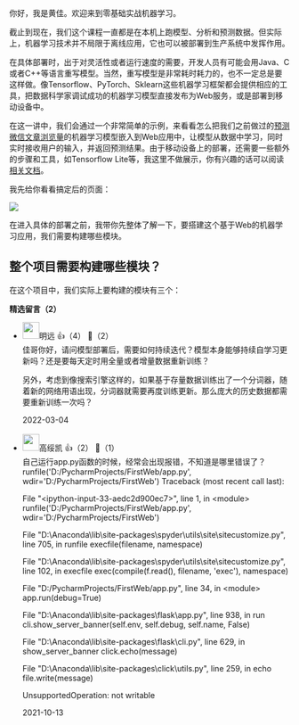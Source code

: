 你好，我是黄佳。欢迎来到零基础实战机器学习。

截止到现在，我们这个课程一直都是在本机上跑模型、分析和预测数据。但实际上，机器学习技术并不局限于离线应用，它也可以被部署到生产系统中发挥作用。

在具体部署时，出于对灵活性或者运行速度的需要，开发人员有可能会用Java、C或者C++等语言重写模型。当然，重写模型是非常耗时耗力的，也不一定总是要这样做。像Tensorflow、PyTorch、Sklearn这些机器学习框架都会提供相应的工具，把数据科学家调试成功的机器学习模型直接发布为Web服务，或是部署到移动设备中。

在这一讲中，我们会通过一个非常简单的示例，来看看怎么把我们之前做过的[预测微信文章浏览量](https://time.geekbang.org/column/article/414504)的机器学习模型嵌入到Web应用中，让模型从数据中学习，同时实时接收用户的输入，并返回预测结果。由于移动设备上的部署，还需要一些额外的步骤和工具，如Tensorflow Lite等，我这里不做展示，你有兴趣的话可以阅读[相关文档](https://www.tensorflow.org/lite/guide#3_run_inference_with_the_model)。

我先给你看看搞定后的页面：

![](https://static001.geekbang.org/resource/image/3f/a2/3f301e335d50431a2d1581d0dafe60a2.png?wh=467x211)

在进入具体的部署之前，我带你先整体了解一下，要搭建这个基于Web的机器学习应用，我们需要构建哪些模块。

## 整个项目需要构建哪些模块？

在这个项目中，我们实际上要构建的模块有三个：
<div><strong>精选留言（2）</strong></div><ul>
<li><img src="https://static001.geekbang.org/account/avatar/00/10/2f/03/f2c008fc.jpg" width="30px"><span>明远</span> 👍（4） 💬（2）<div>佳哥你好，请问模型部署后，需要如何持续迭代？模型本身能够持续自学习更新吗？还是要每天定时用全量或者增量数据重新训练？

另外，考虑到像搜索引擎这样的，如果基于存量数据训练出了一个分词器，随着新的网络用语出现，分词器就需要再度训练更新。那么庞大的历史数据都需要重新训练一次吗？</div>2022-03-04</li><br/><li><img src="https://static001.geekbang.org/account/avatar/00/1a/d4/3d/068c9298.jpg" width="30px"><span>高绥凯</span> 👍（2） 💬（1）<div>自己运行app.py函数的时候，经常会出现报错，不知道是哪里错误了？
runfile(&#39;D:&#47;PycharmProjects&#47;FirstWeb&#47;app.py&#39;, wdir=&#39;D:&#47;PycharmProjects&#47;FirstWeb&#39;)
Traceback (most recent call last):

  File &quot;&lt;ipython-input-33-aedc2d900ec7&gt;&quot;, line 1, in &lt;module&gt;
    runfile(&#39;D:&#47;PycharmProjects&#47;FirstWeb&#47;app.py&#39;, wdir=&#39;D:&#47;PycharmProjects&#47;FirstWeb&#39;)

  File &quot;D:\Anaconda\lib\site-packages\spyder\utils\site\sitecustomize.py&quot;, line 705, in runfile
    execfile(filename, namespace)

  File &quot;D:\Anaconda\lib\site-packages\spyder\utils\site\sitecustomize.py&quot;, line 102, in execfile
    exec(compile(f.read(), filename, &#39;exec&#39;), namespace)

  File &quot;D:&#47;PycharmProjects&#47;FirstWeb&#47;app.py&quot;, line 34, in &lt;module&gt;
    app.run(debug=True)

  File &quot;D:\Anaconda\lib\site-packages\flask\app.py&quot;, line 938, in run
    cli.show_server_banner(self.env, self.debug, self.name, False)

  File &quot;D:\Anaconda\lib\site-packages\flask\cli.py&quot;, line 629, in show_server_banner
    click.echo(message)

  File &quot;D:\Anaconda\lib\site-packages\click\utils.py&quot;, line 259, in echo
    file.write(message)

UnsupportedOperation: not writable</div>2021-10-13</li><br/>
</ul>